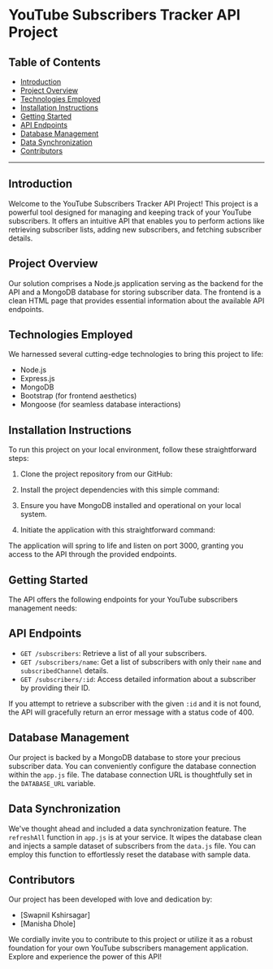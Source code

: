 # YouTube Subscribers Tracker API Project

## Table of Contents
- [Introduction](#introduction)
- [Project Overview](#project-overview)
- [Technologies Employed](#technologies-employed)
- [Installation Instructions](#installation-instructions)
- [Getting Started](#getting-started)
- [API Endpoints](#api-endpoints)
- [Database Management](#database-management)
- [Data Synchronization](#data-synchronization)
- [Contributors](#contributors)

---

## Introduction
Welcome to the YouTube Subscribers Tracker API Project! This project is a powerful tool designed for managing and keeping track of your YouTube subscribers. It offers an intuitive API that enables you to perform actions like retrieving subscriber lists, adding new subscribers, and fetching subscriber details.

## Project Overview
Our solution comprises a Node.js application serving as the backend for the API and a MongoDB database for storing subscriber data. The frontend is a clean HTML page that provides essential information about the available API endpoints.

## Technologies Employed
We harnessed several cutting-edge technologies to bring this project to life:

- Node.js
- Express.js
- MongoDB
- Bootstrap (for frontend aesthetics)
- Mongoose (for seamless database interactions)

## Installation Instructions
To run this project on your local environment, follow these straightforward steps:

1. Clone the project repository from our GitHub:

2. Install the project dependencies with this simple command:

3. Ensure you have MongoDB installed and operational on your local system.

4. Initiate the application with this straightforward command:

The application will spring to life and listen on port 3000, granting you access to the API through the provided endpoints.

## Getting Started
The API offers the following endpoints for your YouTube subscribers management needs:

## API Endpoints
- `GET /subscribers`: Retrieve a list of all your subscribers.
- `GET /subscribers/name`: Get a list of subscribers with only their `name` and `subscribedChannel` details.
- `GET /subscribers/:id`: Access detailed information about a subscriber by providing their ID.

If you attempt to retrieve a subscriber with the given `:id` and it is not found, the API will gracefully return an error message with a status code of 400.

## Database Management
Our project is backed by a MongoDB database to store your precious subscriber data. You can conveniently configure the database connection within the `app.js` file. The database connection URL is thoughtfully set in the `DATABASE_URL` variable.

## Data Synchronization
We've thought ahead and included a data synchronization feature. The `refreshAll` function in `app.js` is at your service. It wipes the database clean and injects a sample dataset of subscribers from the `data.js` file. You can employ this function to effortlessly reset the database with sample data.

## Contributors
Our project has been developed with love and dedication by:

- [Swapnil Kshirsagar]
- [Manisha Dhole]

We cordially invite you to contribute to this project or utilize it as a robust foundation for your own YouTube subscribers management application. Explore and experience the power of this API!